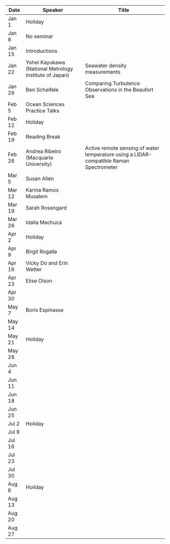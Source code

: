 Date    |   Speaker                                                 |   Title
--------|-----------------------------------------------------------|-----------------------------------------------------------------------------------------
Jan 1   |   Holiday                                                 |
Jan 8   |   No seminar                                              |
Jan 15  |   Introductions                                           |
Jan 22  |   Yohei Kayukawa (National Metrology Institute of Japan)  |   Seawater density measurements
Jan 29  |   Ben Scheifele                                           |   Comparing Turbulence Observations in the Beaufort Sea
Feb 5   |   Ocean Sciences Practice Talks                           |
Feb 12  |   Holiday                                                 |
Feb 19  |   Reading Break                                           |
Feb 26  |   Andrea Ribeiro (Macquarie University)                   |   Active remote sensing of water temperature using a LIDAR-compatible Raman Spectrometer
Mar 5   |   Susan Allen                                             |
Mar 12  |   Karina Ramos Musalem                                    |
Mar 19  |   Sarah Rosengard                                         |
Mar 26  |   Idalia Machuca                                          |
Apr 2   |   Holiday                                                 |
Apr 9   |   Birgit Rogalla                                          |
Apr 16  |   Vicky Do and Erin Wetter                                |
Apr 23  |   Elise Olson                                             |
Apr 30  |                                                           |
May 7   |   Boris Espinasse                                         |
May 14  |                                                           |
May 21  |   Holiday                                                 |
May 28  |                                                           |
Jun 4   |                                                           |
Jun 11  |                                                           |
Jun 18  |                                                           |
Jun 25  |                                                           |
Jul 2   |   Holiday                                                 |
Jul 9   |                                                           |
Jul 16  |                                                           |
Jul 23  |                                                           |
Jul 30  |                                                           |
Aug 6   |   Holiday                                                 |
Aug 13  |                                                           |
Aug 20  |                                                           |
Aug 27  |                                                           |
